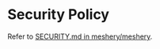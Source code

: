 # Security Policy

Refer to [SECURITY.md in meshery/meshery](https://github.com/meshery/meshery/blob/master/SECURITY.md).
